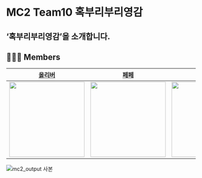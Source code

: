 # MC2 Team10 혹부리부리영감

## ‘혹부리부리영감’을 소개합니다.

## 👨‍👩‍👧 Members




|[올리버](https://github.com/oliver-or-not)|[페페](https://github.com/unboxing96)|[로이스](https://github.com/Jin-s-work)|[가온](https://github.com/xnoag)|[유빈](https://github.com/up-ub)| [수](https://github.com/juungsoolee)|
|:------:|:------:|:------:|:------:|:------:|:------:|
|<img width=200px src="https://user-images.githubusercontent.com/61958748/236503796-c1443da4-61af-4c6a-b186-3e6e9b453882.png"/>|<img width=200px src="https://user-images.githubusercontent.com/61958748/236503835-2ed473d0-47c4-4396-ad63-5a93fa85aef4.png"/>|<img width=200px src="https://user-images.githubusercontent.com/61958748/236504015-91e71fa1-0ee3-4131-9d93-880ba26771bf.png"/>|<img width=200px src="https://user-images.githubusercontent.com/61958748/236503844-3b05cea1-4b36-4398-b05b-9d0241e691a7.png"/>|<img width=200px src="https://user-images.githubusercontent.com/61958748/236503852-bb2f91a5-1940-485f-a55b-f0d8250446cb.png"/>|<img width=200px src="https://user-images.githubusercontent.com/61958748/236503812-9a58c5d6-eb50-435e-a48a-751e23df8656.png"/>|


![mc2_output 사본](https://github.com/DeveloperAcademy-POSTECH/MC2-TEAM10_BURIBURI/assets/61958748/8b3d00d7-65be-4647-9101-a27e0fe123c9)
